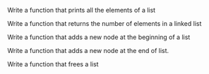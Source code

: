 Write a function that prints all the elements of a list

Write a function that returns the number of elements in a linked list 

Write a function that adds a new node at the beginning of a list

Write a function that adds a new node at the end of  list.

Write a function that frees a list




